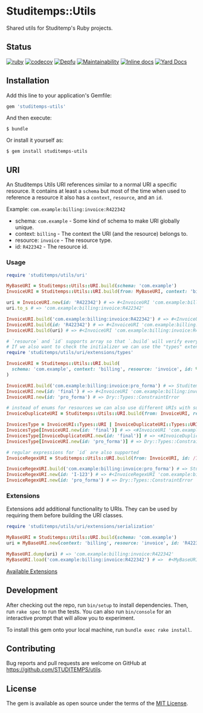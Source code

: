 # Studitemps::Utils

Shared utils for Studitemp's Ruby projects.

## Status

[![ruby](https://github.com/STUDITEMPS/utils/actions/workflows/ruby.yml/badge.svg)](https://github.com/STUDITEMPS/utils/actions/workflows/ruby.yml)
[![codecov](https://codecov.io/gh/STUDITEMPS/utils/branch/master/graph/badge.svg)](https://codecov.io/gh/STUDITEMPS/utils)
[![Depfu](https://badges.depfu.com/badges/e51585798b0326748e63f90a5e382273/overview.svg)](https://depfu.com/github/STUDITEMPS/utils?project_id=8647)
[![Maintainability](https://api.codeclimate.com/v1/badges/1b9ea1edfa6c800175ec/maintainability)](https://codeclimate.com/github/STUDITEMPS/utils/maintainability)
[![Inline docs](http://inch-ci.org/github/studitemps/utils.svg?branch=master)](http://inch-ci.org/github/studitemps/utils)
[![Yard Docs](http://img.shields.io/badge/yard-docs-blue.svg)](http://rubydoc.info/github/STUDITEMPS/utils/master/frames)

## Installation

Add this line to your application's Gemfile:

```ruby
gem 'studitemps-utils'
```

And then execute:

```shell
$ bundle
```

Or install it yourself as:

```shell
$ gem install studitemps-utils
```

## URI

An Studitemps Utils URI references similar to a normal URI a specific resource. It contains at least a `schema` but most
of the time when used to reference a resource it also has a `context`, `resource`, and an `id`.

Example: `com.example:billing:invoice:R422342`

-   schema: `com.example` - Some kind of schema to make URI globally unique.
-   context: `billing` - The context the URI (and the resource) belongs to.
-   resource: `invoice` - The resource type.
-   id: `R422342` - The resource id.

### Usage

```ruby
require 'studitemps/utils/uri'

MyBaseURI = Studitemps::Utils::URI.build(schema: 'com.example')
InvoiceURI = Studitemps::Utils::URI.build(from: MyBaseURI, context: 'billing', resource: 'invoice')

uri = InvoiceURI.new(id: 'R422342') # => #<InvoiceURI 'com.example:billing:invoice:R422342'>
uri.to_s # => 'com.example:billing:invoice:R422342'

InvoiceURI.build('com.example:billing:invoice:R422342') # => #<InvoiceURI 'com.example:billing:invoice:R422342'>
InvoiceURI.build(id: 'R422342') # => #<InvoiceURI 'com.example:billing:invoice:R422342'>
InvoiceURI.build(uri) # => #<InvoiceURI 'com.example:billing:invoice:R422342'>

# `resource` and `id` supports array so that `.build` will verify every value for a given string.
# If we also want to check the initializer we can use the "types" extension to do so:
require 'studitemps/utils/uri/extensions/types'

InvoiceURI = Studitemps::Utils::URI.build(
  schema: 'com.example', context: 'billing', resource: 'invoice', id: %w[final past_due]
)

InvoiceURI.build('com.example:billing:invoice:pro_forma') # => Studitemps::Utils::URI::Base::InvalidURI
InvoiceURI.new(id: 'final') # => #<InvoiceURI 'com.example:billing:invoice:final'>
InvoiceURI.new(id: 'pro_forma') # => Dry::Types::ConstraintError

# instead of enums for resources we can also use different URIs with sum types.
InvoiceDuplicateURI = Studitemps::Utils::URI.build(from: InvoiceURI, resource: 'invoice_duplicate')

InvoicesType = InvoiceURI::Types::URI | InvoiceDuplicateURI::Types::URI
InvoicesType[InvoiceURI.new(id: 'final')] # => <#InvoiceURI 'com.example:billing:invoice:final'>
InvoicesType[InvoiceDuplicateURI.new(id: 'final')] # => <#InvoiceDuplicateURI 'com.example:billing:invoice:final'>
InvoicesType[InvoiceURI.new(id: 'pro_forma')] # => Dry::Types::ConstraintError

# regular expressions for `id` are also supported
InvoiceRegexURI = Studitemps::Utils::URI.build(from: InvoiceURI, id: /I-\d{3}/)

InvoiceRegexURI.build('com.example:billing:invoice:pro_forma') # => Studitemps::Utils::URI::Base::InvalidURI
InvoiceRegexURI.new(id: 'I-123') # => #<InvoiceRegexURI 'com.example:billing:invoice:I-123'>
InvoiceRegexURI.new(id: 'pro_forma') # => Dry::Types::ConstraintError
```

### Extensions

Extensions add additional functionality to URIs. They can be used by requiring them before building the URI classes.

```ruby
require 'studitemps/utils/uri/extensions/serialization'

MyBaseURI = Studitemps::Utils::URI.build(schema: 'com.example')
uri = MyBaseURI.new(context: 'billing', resource: 'invoice', id: 'R422342')

MyBaseURI.dump(uri) # => 'com.example:billing:invoice:R422342'
MyBaseURI.load('com.example:billing:invoice:R422342') # =>  #<MyBaseURI 'com.example:billing:invoice:R422342'>
```

[Available Extensions](lib/studitemps/utils/uri/extensions)

## Development

After checking out the repo, run `bin/setup` to install dependencies. Then, run `rake spec` to run the tests. You can also run `bin/console` for an interactive prompt that will allow you to experiment.

To install this gem onto your local machine, run `bundle exec rake install`.

<!-- To release a new version, update the version number in `version.rb`, and then run `bundle exec rake release`, which will create a git tag for the version, push git commits and tags, and push the `.gem` file to [rubygems.org](https://rubygems.org). -->

## Contributing

Bug reports and pull requests are welcome on GitHub at <https://github.com/STUDITEMPS/utils>.

## License

The gem is available as open source under the terms of the [MIT License](https://opensource.org/licenses/MIT).

